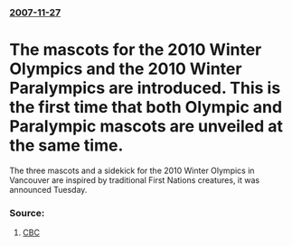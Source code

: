 ### [2007-11-27](/news/2007/11/27/index.md)

#  The mascots for the 2010 Winter Olympics and the 2010 Winter Paralympics are introduced. This is the first time that both Olympic and Paralympic mascots are unveiled at the same time. 

The three mascots and a sidekick for the 2010 Winter Olympics in Vancouver are inspired by traditional First Nations creatures, it was announced Tuesday. 


### Source:

1. [CBC](http://www.cbc.ca/news/canada/british-columbia/2010-vancouver-olympics-mascots-inspired-by-first-nations-creatures-1.680853)
